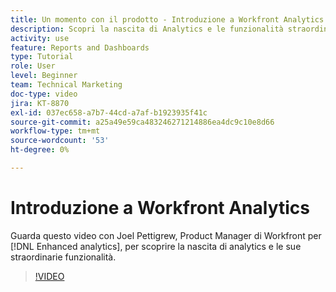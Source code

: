 ```yaml
---
title: Un momento con il prodotto - Introduzione a Workfront Analytics
description: Scopri la nascita di Analytics e le funzionalità straordinarie che rende possibili con Joel Pettigrew, product manager per [!DNL Enhanced analytics].
activity: use
feature: Reports and Dashboards
type: Tutorial
role: User
level: Beginner
team: Technical Marketing
doc-type: video
jira: KT-8870
exl-id: 037ec658-a7b7-44cd-a7af-b1923935f41c
source-git-commit: a25a49e59ca483246271214886ea4dc9c10e8d66
workflow-type: tm+mt
source-wordcount: '53'
ht-degree: 0%

---
```


# Introduzione a Workfront Analytics

Guarda questo video con Joel Pettigrew, Product Manager di Workfront per [!DNL Enhanced analytics], per scoprire la nascita di analytics e le sue straordinarie funzionalità.

>[!VIDEO](https://video.tv.adobe.com/v/335042/?quality=12&learn=on)
